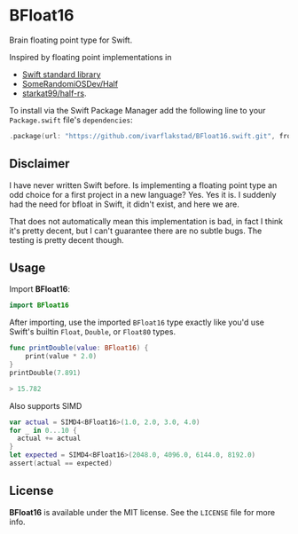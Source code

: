 # BFloat16

Brain floating point type for Swift.

Inspired by floating point implementations in
 * [Swift standard library](https://github.com/apple/swift/blob/main/stdlib/public/core/FloatingPointTypes.swift.gyb)
 * [SomeRandomiOSDev/Half](https://github.com/SomeRandomiOSDev/Half)
 * [starkat99/half-rs](https://github.com/starkat99/half-rs/blob/main/src/bfloat.rs).

To install via the Swift Package Manager add the following line to your `Package.swift` file's `dependencies`:

```swift
.package(url: "https://github.com/ivarflakstad/BFloat16.swift.git", from: "1.0.0")
```
## Disclaimer

I have never written Swift before.
Is implementing a floating point type an odd choice for a first project in a new language? Yes. Yes it is. I suddenly had the need for bfloat in Swift, it didn't exist, and here we are.

 That does not automatically mean this implementation is bad, in fact I think it's pretty decent, but I can't guarantee there are no subtle bugs. The testing is pretty decent though.

## Usage

Import **BFloat16**:
```swift
import BFloat16
```

After importing, use the imported `BFloat16` type exactly like you'd use Swift's builtin `Float`, `Double`, or `Float80` types. 

```swift
func printDouble(value: BFloat16) {
    print(value * 2.0)
}
printDouble(7.891)

> 15.782
```

Also supports SIMD
```swift
var actual = SIMD4<BFloat16>(1.0, 2.0, 3.0, 4.0)
for _ in 0...10 {
  actual += actual
}
let expected = SIMD4<BFloat16>(2048.0, 4096.0, 6144.0, 8192.0)
assert(actual == expected)
```

## License

**BFloat16** is available under the MIT license. See the `LICENSE` file for more info.
